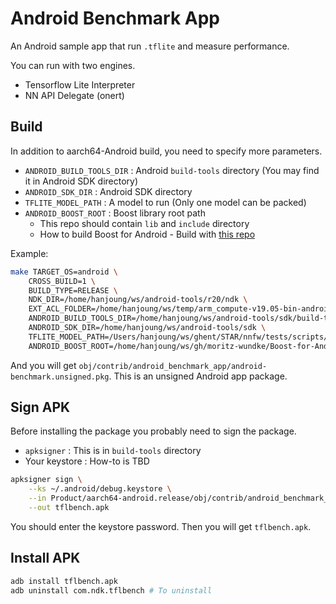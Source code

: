 # Android Benchmark App

An Android sample app that run `.tflite` and measure performance.

You can run with two engines.

- Tensorflow Lite Interpreter
- NN API Delegate (onert)

## Build

In addition to aarch64-Android build, you need to specify more parameters.

- `ANDROID_BUILD_TOOLS_DIR` : Android `build-tools` directory (You may find it in Android SDK directory)
- `ANDROID_SDK_DIR` : Android SDK directory
- `TFLITE_MODEL_PATH` : A model to run (Only one model can be packed)
- `ANDROID_BOOST_ROOT` : Boost library root path
    - This repo should contain `lib` and `include` directory
    - How to build Boost for Android - Build with [this repo](https://github.com/moritz-wundke/Boost-for-Android)

Example:

```bash
make TARGET_OS=android \
    CROSS_BUILD=1 \
    BUILD_TYPE=RELEASE \
    NDK_DIR=/home/hanjoung/ws/android-tools/r20/ndk \
    EXT_ACL_FOLDER=/home/hanjoung/ws/temp/arm_compute-v19.05-bin-android/lib/android-arm64-v8a-neon-cl \
    ANDROID_BUILD_TOOLS_DIR=/home/hanjoung/ws/android-tools/sdk/build-tools/27.0.3/ \
    ANDROID_SDK_DIR=/home/hanjoung/ws/android-tools/sdk \
    TFLITE_MODEL_PATH=/Users/hanjoung/ws/ghent/STAR/nnfw/tests/scripts/framework/cache/MODELS/mobilenet/mobilenet_v1_0.25_128.tflite \
    ANDROID_BOOST_ROOT=/home/hanjoung/ws/gh/moritz-wundke/Boost-for-Android/build/out/arm64-v8a
```

And you will get `obj/contrib/android_benchmark_app/android-benchmark.unsigned.pkg`. This is an unsigned Android app package.

## Sign APK

Before installing the package you probably need to sign the package.

- `apksigner` : This is in `build-tools` directory
- Your keystore : How-to is TBD

```bash
apksigner sign \
    --ks ~/.android/debug.keystore \
    --in Product/aarch64-android.release/obj/contrib/android_benchmark_app/android-benchmark.unsigned.pkg \
    --out tflbench.apk
```

You should enter the keystore password. Then you will get `tflbench.apk`.

## Install APK

```bash
adb install tflbench.apk
adb uninstall com.ndk.tflbench # To uninstall
```
